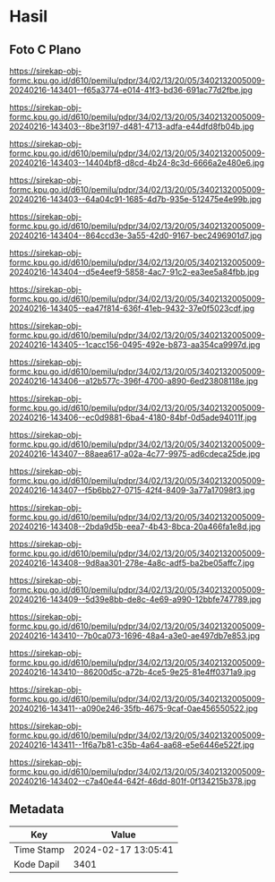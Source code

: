 # Hasil

## Foto C Plano

https://sirekap-obj-formc.kpu.go.id/d610/pemilu/pdpr/34/02/13/20/05/3402132005009-20240216-143401--f65a3774-e014-41f3-bd36-691ac77d2fbe.jpg

https://sirekap-obj-formc.kpu.go.id/d610/pemilu/pdpr/34/02/13/20/05/3402132005009-20240216-143403--8be3f197-d481-4713-adfa-e44dfd8fb04b.jpg

https://sirekap-obj-formc.kpu.go.id/d610/pemilu/pdpr/34/02/13/20/05/3402132005009-20240216-143403--14404bf8-d8cd-4b24-8c3d-6666a2e480e6.jpg

https://sirekap-obj-formc.kpu.go.id/d610/pemilu/pdpr/34/02/13/20/05/3402132005009-20240216-143403--64a04c91-1685-4d7b-935e-512475e4e99b.jpg

https://sirekap-obj-formc.kpu.go.id/d610/pemilu/pdpr/34/02/13/20/05/3402132005009-20240216-143404--864ccd3e-3a55-42d0-9167-bec2496901d7.jpg

https://sirekap-obj-formc.kpu.go.id/d610/pemilu/pdpr/34/02/13/20/05/3402132005009-20240216-143404--d5e4eef9-5858-4ac7-91c2-ea3ee5a84fbb.jpg

https://sirekap-obj-formc.kpu.go.id/d610/pemilu/pdpr/34/02/13/20/05/3402132005009-20240216-143405--ea47f814-636f-41eb-9432-37e0f5023cdf.jpg

https://sirekap-obj-formc.kpu.go.id/d610/pemilu/pdpr/34/02/13/20/05/3402132005009-20240216-143405--1cacc156-0495-492e-b873-aa354ca9997d.jpg

https://sirekap-obj-formc.kpu.go.id/d610/pemilu/pdpr/34/02/13/20/05/3402132005009-20240216-143406--a12b577c-396f-4700-a890-6ed23808118e.jpg

https://sirekap-obj-formc.kpu.go.id/d610/pemilu/pdpr/34/02/13/20/05/3402132005009-20240216-143406--ec0d9881-6ba4-4180-84bf-0d5ade94011f.jpg

https://sirekap-obj-formc.kpu.go.id/d610/pemilu/pdpr/34/02/13/20/05/3402132005009-20240216-143407--88aea617-a02a-4c77-9975-ad6cdeca25de.jpg

https://sirekap-obj-formc.kpu.go.id/d610/pemilu/pdpr/34/02/13/20/05/3402132005009-20240216-143407--f5b6bb27-0715-42f4-8409-3a77a17098f3.jpg

https://sirekap-obj-formc.kpu.go.id/d610/pemilu/pdpr/34/02/13/20/05/3402132005009-20240216-143408--2bda9d5b-eea7-4b43-8bca-20a466fa1e8d.jpg

https://sirekap-obj-formc.kpu.go.id/d610/pemilu/pdpr/34/02/13/20/05/3402132005009-20240216-143408--9d8aa301-278e-4a8c-adf5-ba2be05affc7.jpg

https://sirekap-obj-formc.kpu.go.id/d610/pemilu/pdpr/34/02/13/20/05/3402132005009-20240216-143409--5d39e8bb-de8c-4e69-a990-12bbfe747789.jpg

https://sirekap-obj-formc.kpu.go.id/d610/pemilu/pdpr/34/02/13/20/05/3402132005009-20240216-143410--7b0ca073-1696-48a4-a3e0-ae497db7e853.jpg

https://sirekap-obj-formc.kpu.go.id/d610/pemilu/pdpr/34/02/13/20/05/3402132005009-20240216-143410--86200d5c-a72b-4ce5-9e25-81e4ff0371a9.jpg

https://sirekap-obj-formc.kpu.go.id/d610/pemilu/pdpr/34/02/13/20/05/3402132005009-20240216-143411--a090e246-35fb-4675-9caf-0ae456550522.jpg

https://sirekap-obj-formc.kpu.go.id/d610/pemilu/pdpr/34/02/13/20/05/3402132005009-20240216-143411--1f6a7b81-c35b-4a64-aa68-e5e6446e522f.jpg

https://sirekap-obj-formc.kpu.go.id/d610/pemilu/pdpr/34/02/13/20/05/3402132005009-20240216-143402--c7a40e44-642f-46dd-801f-0f134215b378.jpg


## Metadata

| Key        | Value               |
| ---------- | ------------------- |
| Time Stamp | 2024-02-17 13:05:41 |
| Kode Dapil | 3401                |



